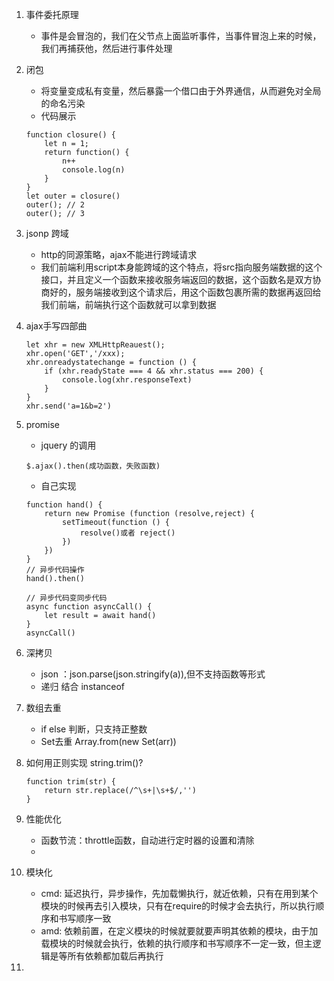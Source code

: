 1. 事件委托原理
    - 事件是会冒泡的，我们在父节点上面监听事件，当事件冒泡上来的时候，我们再捕获他，然后进行事件处理

2. 闭包
    - 将变量变成私有变量，然后暴露一个借口由于外界通信，从而避免对全局的命名污染
    - 代码展示
    
    ```
    function closure() {
        let n = 1;
        return function() {
            n++
            console.log(n)
        }
    }
    let outer = closure()
    outer(); // 2
    outer(); // 3
    ```

3. jsonp 跨域
    - http的同源策略，ajax不能进行跨域请求
    - 我们前端利用script本身能跨域的这个特点，将src指向服务端数据的这个接口，并且定义一个函数来接收服务端返回的数据，这个函数名是双方协商好的，服务端接收到这个请求后，用这个函数包裹所需的数据再返回给我们前端，前端执行这个函数就可以拿到数据

4. ajax手写四部曲
    
    ```
    let xhr = new XMLHttpReauest();
    xhr.open('GET','/xxx);
    xhr.onreadystatechange = function () {
        if (xhr.readyState === 4 && xhr.status === 200) {
            console.log(xhr.responseText)
        }
    }
    xhr.send('a=1&b=2')
    ```
5. promise
    - jquery 的调用
    
    ```
    $.ajax().then(成功函数，失败函数)
    ```
    
    - 自己实现 
        
    ```
    function hand() {
        return new Promise (function (resolve,reject) {
            setTimeout(function () {
                resolve()或者 reject()
            })
        })
    }
    // 异步代码操作
    hand().then()
    
    // 异步代码变同步代码
    async function asyncCall() {
        let result = await hand()
    }
    asyncCall()
    ```
6. 深拷贝
    - json ：json.parse(json.stringify(a)),但不支持函数等形式
    - 递归 结合 instanceof

7. 数组去重
    - if else 判断，只支持正整数
    - Set去重  Array.from(new Set(arr))

8. 如何用正则实现 string.trim()?
    
    ```
    function trim(str) {
        return str.replace(/^\s+|\s+$/,'')
    }
    ```

9. 性能优化
    - 函数节流：throttle函数，自动进行定时器的设置和清除
    - 


10. 模块化
    - cmd: 延迟执行，异步操作，先加载懒执行，就近依赖，只有在用到某个模块的时候再去引入模块，只有在require的时候才会去执行，所以执行顺序和书写顺序一致
    - amd: 依赖前置，在定义模块的时候就要就要声明其依赖的模块，由于加载模块的时候就会执行，依赖的执行顺序和书写顺序不一定一致，但主逻辑是等所有依赖都加载后再执行

11. 

